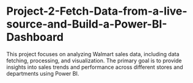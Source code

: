# Project-2-Fetch-Data-from-a-live-source-and-Build-a-Power-BI-Dashboard
This project focuses on analyzing Walmart sales data, including data fetching, processing, and visualization. The primary goal is to provide insights into sales trends and performance across different stores and departments using Power BI.
